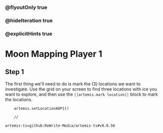 ### @flyoutOnly true
### @hideIteration true
### @explicitHints true

# Moon Mapping Player 1

## Step 1
The first thing we'll need to do is mark the (3) locations we want to investigate. Use the grid on your screen to find three locations with ice you want to explore, and then use the ``||artemis.mark location||`` block to mark the locations.

```ghost
    artemis.setLocationA8P1()
```
```template
    //
```

```package
artemis-ts=github:ReWrite-Media/artemis-ts#v0.0.56
```